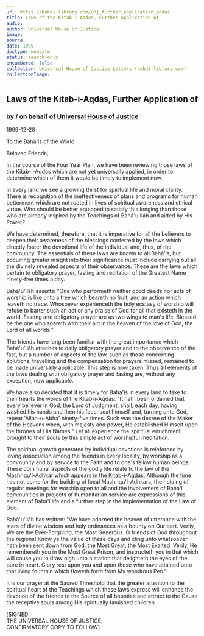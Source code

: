 ```yaml
---
url: https://bahai-library.com/uhj_further_application_aqdas
title: Laws of the Kitab-i-Aqdas, Further Application of
audio: 
author: Universal House of Justice
image: 
source: 
date: 1999
doctype: website
status: search-only
encumbered: false
collection: Universal House of Justice Letters (bahai-library.com)
collectionImage: 
---
```



## Laws of the Kitab-i-Aqdas, Further Application of

### by / on behalf of [Universal House of Justice](https://bahai-library.com/author/Universal+House+of+Justice)

1999-12-28


To the Bahá'ís of the World  
  
Beloved Friends,  
  
In the course of the Four Year Plan, we have been reviewing those laws of the Kitab-i-Aqdas which are not yet universally applied, in order to determine which of them it would be timely to implement now.  
  
In every land we see a growing thirst for spiritual life and moral clarity. There is recognition of the ineffectiveness of plans and programs for human betterment which are not rooted in lives of spiritual awareness and ethical virtue. Who should be better equipped to satisfy this longing than those who are already inspired by the Teachings of Bahá'u'lláh and aided by His Power?  
  
We have determined, therefore, that it is imperative for all the believers to deepen their awareness of the blessings conferred by the laws which directly foster the devotional life of the individual and, thus, of the community. The essentials of these laws are known to all Bahá'ís, but acquiring greater insight into their significance must include carrying out all the divinely revealed aspects of their observance. These are the laws which pertain to obligatory prayer, fasting and recitation of the Greatest Name ninety-five times a day.  
  
Bahá'u'lláh asserts: "One who performeth neither good deeds nor acts of worship is like unto a tree which beareth no fruit, and an action which leaveth no trace. Whosoever experienceth the holy ecstasy of worship will refuse to barter such an act or any praise of God for all that existeth in the world. Fasting and obligatory prayer are as two wings to man's life. Blessed be the one who soareth with their aid in the heaven of the love of God, the Lord of all worlds."  
  
The friends have long been familiar with the great importance which Bahá'u'lláh attaches to daily obligatory prayer and to the observance of the fast, but a number of aspects of the law, such as those concerning ablutions, travelling and the compensation for prayers missed, remained to be made universally applicable. This step is now taken. Thus all elements of the laws dealing with obligatory prayer and fasting are, without any exception, now applicable.  
  
We have also decided that it is timely for Bahá'ís in every land to take to their hearts the words of the Kitab-i-Aqdas: "It hath been ordained that every believer in God, the Lord of Judgment, shall, each day, having washed his hands and then his face, seat himself and, turning unto God, repeat 'Allah-u-Abha' ninety-five times. Such was the decree of the Maker of the Heavens when, with majesty and power, He established Himself upon the thrones of His Names." Let all experience the spiritual enrichment brought to their souls by this simple act of worshipful meditation.  
  
The spiritual growth generated by individual devotions is reinforced by loving association among the friends in every locality, by worship as a community and by service to the Faith and to one's fellow human beings. These communal aspects of the godly life relate to the law of the Mashriqu'l-Adhkar which appears in the Kitab-i-Aqdas. Although the time has not come for the building of local Mashriqu'l-Adhkars, the holding of regular meetings for worship open to all and the involvement of Bahá'í communities in projects of humanitarian service are expressions of this element of Bahá'í life and a further step in the implementation of the Law of God.  
  
Bahá'u'lláh has written: "We have adorned the heaven of utterance with the stars of divine wisdom and holy ordinances as a bounty on Our part. Verily, We are the Ever-Forgiving, the Most Generous. O friends of God throughout the regions! Know ye the value of these days and cling unto whatsoever hath been sent down from God, the Most Great, the Most Exalted. Verily, He remembereth you in the Most Great Prison, and instructeth you in that which will cause you to draw nigh unto a station that delighteth the eyes of the pure in heart. Glory rest upon you and upon those who have attained unto that living fountain which floweth forth from My wondrous Pen."  
  
It is our prayer at the Sacred Threshold that the greater attention to the spiritual heart of the Teachings which these laws express will enhance the devotion of the friends to the Source of all bounties and attract to the Cause the receptive souls among His spiritually famished children.  
  
\[SIGNED:  
THE UNIVERSAL HOUSE OF JUSTICE;  
CONFIRMATORY COPY TO FOLLOW\]